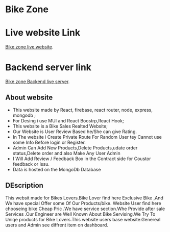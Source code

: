 # Bike Zone

# Live website  Link
 [Bike zone live website](https://bike-zone-96f80.web.app).

# Backend server link
 [Bike zone Backend live server](https://desolate-ridge-72025.herokuapp.com/).


## About website
* This website made by React, firebase, react router, node, express, mongodb ;
* For Desing i use MUI and React Boostrp,React Hook;
* This website is a Bike Sales Realted Website;
* Our Website is User Review Based he/She can give Rating.
* In The website i Create Private Route For Random User tey Cannot use some Info Before login or Register.
* Admin Can  Add New Products,Delete Products,udate order status,Delete order and also Make Any User Admin
* I Will Add Review / Feedback Box in the Contract side for Coustor feedback or Issu.
* Data is hosted on the MongoDb Database

## DEscription
This websit made for Bikes Lovers.Bike Lover find here Exclusive Bike ,And We have special Offer some Of Our Products/bike. Website User find here chooseing bike Cheap Pric .We have service section.Whe Provide after sale Services .Our Engineer are Well Known About Bike Servising.We Try To Uniqe products for Bike Lovers.This website users base website.Genereal users and Admin see diffrent item on dashboard.


